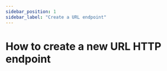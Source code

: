 ```yaml
---
sidebar_position: 1
sidebar_label: "Create a URL endpoint"
---
```


# How to create a new URL HTTP endpoint

